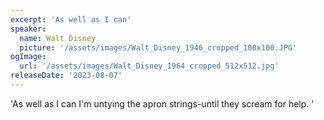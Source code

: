 ```yaml
---
excerpt: 'As well as I can'
speaker:
  name: Walt Disney
  picture: '/assets/images/Walt_Disney_1946_cropped_100x100.JPG'
ogImage:
  url: '/assets/images/Walt_Disney_1964_cropped_512x512.jpg'
releaseDate: '2023-08-07'
---
```


'As well as I can I'm untying the apron strings-until they scream for help.'
